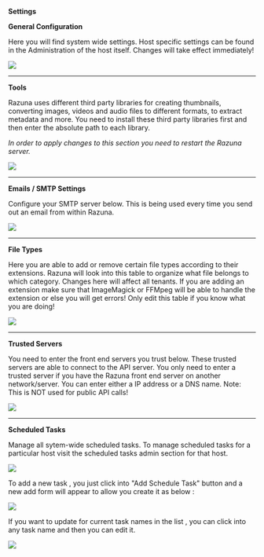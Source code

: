 ﻿**Settings**

**General Configuration**

Here you will find system wide settings. Host specific settings can be found in the Administration of the host itself. Changes will take effect immediately!

![](/Admin_backen_2.0/img/GC_1_backend.png)

___

**Tools**

Razuna uses different third party libraries for creating thumbnails, converting images, videos and audio files to different formats, to extract metadata and more. You need to install these third party libraries first and then enter the absolute path to each library.

*In order to apply changes to this section you need to restart the Razuna server.*

![](/Admin_backen_2.0/img/backend_Settings_Tool1.png)

___

**Emails / SMTP Settings**

Configure your SMTP server below. This is being used every time you send out an email from within Razuna.

![](/Admin_backen_2.0/img/Email_smtp_settings_backend.png)
___

**File Types**

Here you are able to add or remove certain file types according to their extensions. Razuna will look into this table to organize what file belongs to which category. Changes here will affect all tenants. If you are adding an extension make sure that ImageMagick or FFMpeg will be able to handle the extension or else you will get errors! Only edit this table if you know what you are doing!

![](/Admin_backen_2.0/img/backen_Settings_FT1.png)

___

**Trusted Servers**

You need to enter the front end servers you trust below. These trusted servers are able to connect to the API server. You only need to enter a trusted server if you have the Razuna front end server on another network/server. You can enter either a IP address or a DNS name. Note: This is NOT used for public API calls!

![](/Admin_backen_2.0/img/backen_Settings_TS.png)

___

**Scheduled Tasks**

Manage all sytem-wide scheduled tasks. To manage scheduled tasks for a particular host visit the scheduled tasks admin section for that host.

![](/Admin_backen_2.0/img/backen_Settings_Task.png)

To add a new task , you just click into "Add Schedule Task" button and a new add form will appear to allow you create it as below :

![](/Admin_backen_2.0/img/backen_Settings_Task_addnew.png)

If you want to update for current task names in the list , you can click into any task name and then you can edit it.

![](/Admin_backen_2.0/img/backen_Settings_Task_edit.png)